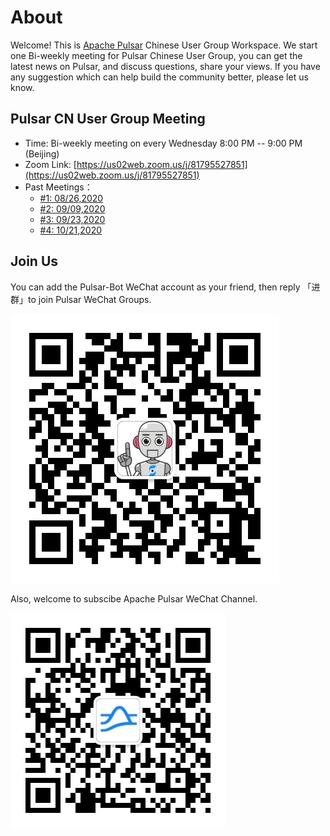 # About

Welcome! This is [Apache Pulsar](http://github.com/apache/pulsar/) Chinese User Group Workspace. We start one Bi-weekly meeting for Pulsar Chinese User Group, you can get the latest news on Pulsar, and discuss questions, share your views. If you have any suggestion which can help build the community better, please let us know.

## Pulsar CN User Group Meeting

- Time: Bi-weekly meeting on every Wednesday 8:00 PM -- 9:00 PM (Beijing)
- Zoom Link: [https://us02web.zoom.us/j/81795527851](https://us02web.zoom.us/j/81795527851)
- Past Meetings：
	- [#1: 08/26,2020](https://github.com/streamnative/pulsar-community-loc-cn/issues/1)
	- [#2: 09/09,2020](https://github.com/streamnative/pulsar-community-loc-cn/issues/2)
	- [#3: 09/23,2020](https://github.com/streamnative/pulsar-community-loc-cn/issues/5)
	- [#4: 10/21,2020](https://github.com/streamnative/pulsar-community-loc-cn/issues/7)

## Join Us

You can add the Pulsar-Bot WeChat account as your friend, then reply 「进群」to join Pulsar WeChat Groups.

<img src="./pulsar-bot.jpeg">

Also, welcome to subscibe Apache Pulsar WeChat Channel.


<img src="./pulsar-wechat.jpg">


